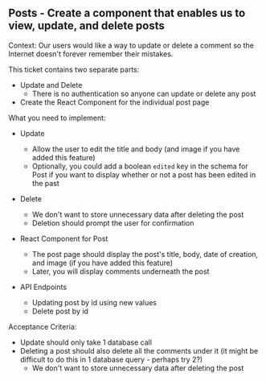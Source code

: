 ## Posts - Create a component that enables us to view, update, and delete posts

Context: Our users would like a way to update or delete a comment so the Internet doesn't forever remember their mistakes.

This ticket contains two separate parts:

- Update and Delete
  - There is no authentication so anyone can update or delete any post
- Create the React Component for the individual post page

What you need to implement:

- Update

  - Allow the user to edit the title and body (and image if you have added this feature)
  - Optionally, you could add a boolean `edited` key in the schema for Post if you want to display whether or not a post has been edited in the past

- Delete

  - We don't want to store unnecessary data after deleting the post
  - Deletion should prompt the user for confirmation

- React Component for Post

  - The post page should display the post's title, body, date of creation, and image (if you have added this feature)
  - Later, you will display comments underneath the post

- API Endpoints

  - Updating post by id using new values
  - Delete post by id

Acceptance Criteria:

- Update should only take 1 database call
- Deleting a post should also delete all the comments under it (it might be difficult to do this in 1 database query - perhaps try 2?)
  - We don't want to store unnecessary data after deleting the post
